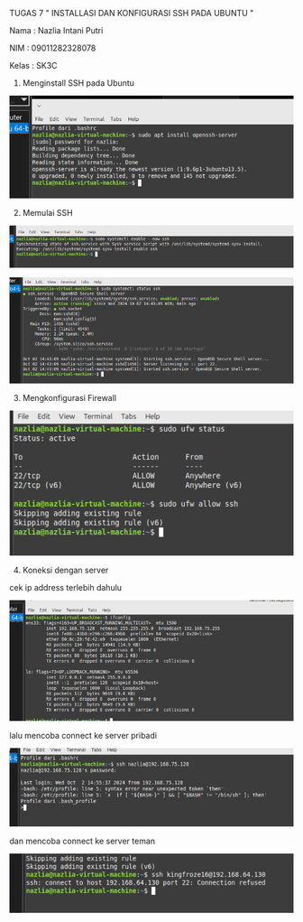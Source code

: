 TUGAS 7 " INSTALLASI DAN KONFIGURASI SSH PADA UBUNTU "

Nama            : Nazlia Intani Putri

NIM             : 09011282328078

Kelas           : SK3C



1. Menginstall SSH pada Ubuntu

![Alt Text](https://github.com/Nazlia16/Nazlia-Intani-Putri-09011282328078-SK3C-Sistem-Operasi/blob/main/GALERRY%20SO%20P7/1%20.png)

2. Memulai SSH

![Alt Text](https://github.com/Nazlia16/Nazlia-Intani-Putri-09011282328078-SK3C-Sistem-Operasi/blob/main/GALERRY%20SO%20P7/2.png)

![Alt Text](https://github.com/Nazlia16/Nazlia-Intani-Putri-09011282328078-SK3C-Sistem-Operasi/blob/main/GALERRY%20SO%20P7/3.png)

3. Mengkonfigurasi Firewall


![Alt Text](https://github.com/Nazlia16/Nazlia-Intani-Putri-09011282328078-SK3C-Sistem-Operasi/blob/main/GALERRY%20SO%20P7/4.png)

4. Koneksi dengan server

cek ip address terlebih dahulu

![Alt Text](https://github.com/Nazlia16/Nazlia-Intani-Putri-09011282328078-SK3C-Sistem-Operasi/blob/main/GALERRY%20SO%20P7/5.png)


lalu mencoba connect ke server pribadi

![Alt Text](https://github.com/Nazlia16/Nazlia-Intani-Putri-09011282328078-SK3C-Sistem-Operasi/blob/main/GALERRY%20SO%20P7/6.png)


dan mencoba connect ke server teman

![Alt Text](https://github.com/Nazlia16/Nazlia-Intani-Putri-09011282328078-SK3C-Sistem-Operasi/blob/main/GALERRY%20SO%20P7/Screenshot%202024-10-02%20163431.png)
